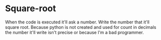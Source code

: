 # Square-root

When the code is executed it'll ask a number. Write the number that it'll square root.
Because python is not created and used for count in decimals the number it'll write isn't precise
or because I'm a bad programmer.
